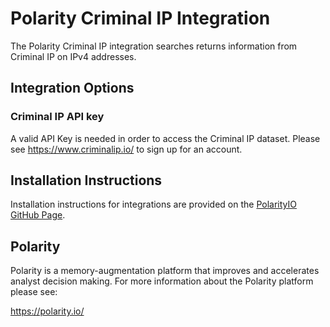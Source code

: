 # Polarity Criminal IP  Integration

The Polarity Criminal IP integration searches returns information from Criminal IP on IPv4 addresses.

## Integration Options

### Criminal IP API key
A valid API Key is needed in order to access the Criminal IP dataset. Please see https://www.criminalip.io/ to sign up for an account.

## Installation Instructions

Installation instructions for integrations are provided on the [PolarityIO GitHub Page](https://polarityio.github.io/).

## Polarity

Polarity is a memory-augmentation platform that improves and accelerates analyst decision making.  For more information about the Polarity platform please see:

https://polarity.io/
